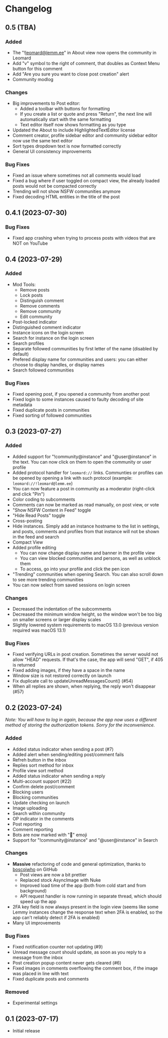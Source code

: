 # Changelog

## 0.5 (TBA)

### Added

- The "!leomard@lemm.ee" in About view now opens the community in Leomard
- Add "v" symbol to the right of comment, that doubles as Context Menu button for this comment
- Add "Are you sure you want to close post creation" alert
- Community modlog

### Changes

- Big improvements to Post editor:
    - Added a toolbar with buttons for formatting
    - If you create a list or quote and press "Return", the next line will automatically start with the same formatting
    - Text editor itself now shows formatting as you type
- Updated the About to include HighlightedTextEditor license
- Comment creator, profile sidebar editor and community sidebar editor now use the same text editor
- Sort types dropdown text is now formatted correctly
- General UI consistency improvements

### Bug Fixes

- Fixed an issue where sometimes not all comments would load
- Fixed a bug where if user toggled on compact view, the already loaded posts would not be compacted correctly
- Trending will not show NSFW communities anymore
- Fixed decoding HTML entities in the title of the post

## 0.4.1 (2023-07-30)

### Bug Fixes

- Fixed app crashing when trying to process posts with videos that are NOT on YouTube

## 0.4 (2023-07-29)

### Added

- Mod Tools:
    - Remove posts
    - Lock posts
    - Distinguish comment
    - Remove comments
    - Remove community
    - Edit community
- Post-locked indicator
- Distinguished comment indicator
- Instance icons on the login screen
- Search for instance on the login screen
- Search profiles
- Separate followed communities by first letter of the name (disabled by default)
- Prefered display name for communities and users: you can either choose to display handles, or display names
- Search followed communities

### Bug Fixes

- Fixed opening post, if you opened a community from another post
- Fixed login to some instances caused to faulty decoding of site metadata
- Fixed duplicate posts in communities
- Fixed sorting of followed communities

## 0.3 (2023-07-27)

### Added

- Added support for "!community@instance" and "@user@instance" in the text. You can now click on them to open the community or user profile
- Added protocol handler for `leomard://` links. Communties or profiles can be opened by opening a link with such protocol (example: `leomard://!leomard@lemm.ee`)
- You can now feature a post in community as a moderator (right-click and click "Pin")
- Color coding to subcomments
- Comments can now be marked as read manually, on post view, or vote
- "Show NSFW Content in Feed" toggle
- "Hide Read Posts" toggle
- Cross-posting
- Hide instances. Simply add an instance hostname to the list in settings, and posts, comments and profiles from that instance will not be shown in the feed and search
- Compact View
- Added profile editing
    - You can now change display name and banner in the profile view
    - You can view blocked communities and persons, as well as unblock them
    - To access, go into your profile and click the pen icon
- "Trending" communities when opening Search. You can also scroll down to see more trending communities
- You can now select from saved sessions on login screen

### Changes

- Decreased the indentation of the subcomments
- Decreased the minimum window height, so the window won't be too big on smaller screens or larger display scales
- Slightly lowered system requirements to macOS 13.0 (previous version required was macOS 13.1)

### Bug Fixes

- Fixed verifying URLs in post creation. Sometimes the server would not allow "HEAD" requests. If that's the case, the app will send "GET", if 405 is returned
- Fixed adding images, if they have a space in the name
- Window size is not restored correctly on launch
- Fix duplicate call to updateUnreadMessagesCount() (#54)
- When all replies are shown, when replying, the reply won't disappear (#57)

## 0.2 (2023-07-24)

*Note: You will have to log in again, because the app now uses a different method of storing the authorization tokens. Sorry for the inconvenience.*

### Added

- Added status indicator when sending a post (#7)
- Added alert when sending/editing post/comment fails
- Refreh button in the inbox
- Replies sort method for inbox
- Profile view sort method
- Added status indicator when sending a reply
- Multi-account support (#22)
- Confirm delete post/comment
- Blocking users
- Blocking communities
- Update checking on launch
- Image uploading
- Search within community
- OP indicator in the comments
- Post reporting
- Comment reporting
- Bots are now marked with "🤖" emoji
- Support for "!community@instance" and "@user@instance" in Search

### Changes

- **Massive** refactoring of code and general optimization, thanks to [boscojwho](https://github.com/boscojwho) on GitHub
    - Post views are now a bit prettier
    - Replaced stock AsyncImage with Nuke
    - Improved load time of the app (both from cold start and from background)
    - API request handler is now running in separate thread, which should speed up the app
- 2FA key field is now always present in the login view (seems like some Lemmy instances change the response text when 2FA is enabled, so the app can't reliably detect if 2FA is enabled)
- Many UI improvements

### Bug Fixes

- Fixed notification counter not updating (#9)
- Unread message count should update, as soon as you reply to a message from the inbox
- Post creation popup content never gets cleared (#6)
- Fixed images in comments overflowing the comment box, if the image was placed in line with text
- Fixed duplicate posts and comments

### Removed

- Experimental settings

## 0.1 (2023-07-17)

- Initial release